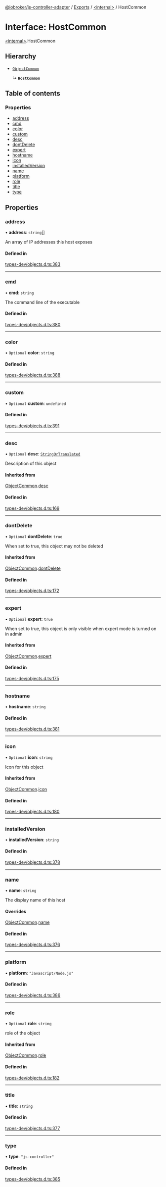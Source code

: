 [@iobroker/js-controller-adapter](../README.md) / [Exports](../modules.md) / [\<internal\>](../modules/internal_.md) / HostCommon

# Interface: HostCommon

[\<internal\>](../modules/internal_.md).HostCommon

## Hierarchy

- [`ObjectCommon`](internal_.ObjectCommon.md)

  ↳ **`HostCommon`**

## Table of contents

### Properties

- [address](internal_.HostCommon.md#address)
- [cmd](internal_.HostCommon.md#cmd)
- [color](internal_.HostCommon.md#color)
- [custom](internal_.HostCommon.md#custom)
- [desc](internal_.HostCommon.md#desc)
- [dontDelete](internal_.HostCommon.md#dontdelete)
- [expert](internal_.HostCommon.md#expert)
- [hostname](internal_.HostCommon.md#hostname)
- [icon](internal_.HostCommon.md#icon)
- [installedVersion](internal_.HostCommon.md#installedversion)
- [name](internal_.HostCommon.md#name)
- [platform](internal_.HostCommon.md#platform)
- [role](internal_.HostCommon.md#role)
- [title](internal_.HostCommon.md#title)
- [type](internal_.HostCommon.md#type)

## Properties

### address

• **address**: `string`[]

An array of IP addresses this host exposes

#### Defined in

[types-dev/objects.d.ts:383](https://github.com/ioBroker/ioBroker.js-controller/blob/3fe17c22/packages/types-dev/objects.d.ts#L383)

___

### cmd

• **cmd**: `string`

The command line of the executable

#### Defined in

[types-dev/objects.d.ts:380](https://github.com/ioBroker/ioBroker.js-controller/blob/3fe17c22/packages/types-dev/objects.d.ts#L380)

___

### color

• `Optional` **color**: `string`

#### Defined in

[types-dev/objects.d.ts:388](https://github.com/ioBroker/ioBroker.js-controller/blob/3fe17c22/packages/types-dev/objects.d.ts#L388)

___

### custom

• `Optional` **custom**: `undefined`

#### Defined in

[types-dev/objects.d.ts:391](https://github.com/ioBroker/ioBroker.js-controller/blob/3fe17c22/packages/types-dev/objects.d.ts#L391)

___

### desc

• `Optional` **desc**: [`StringOrTranslated`](../modules/internal_.md#stringortranslated)

Description of this object

#### Inherited from

[ObjectCommon](internal_.ObjectCommon.md).[desc](internal_.ObjectCommon.md#desc)

#### Defined in

[types-dev/objects.d.ts:169](https://github.com/ioBroker/ioBroker.js-controller/blob/3fe17c22/packages/types-dev/objects.d.ts#L169)

___

### dontDelete

• `Optional` **dontDelete**: ``true``

When set to true, this object may not be deleted

#### Inherited from

[ObjectCommon](internal_.ObjectCommon.md).[dontDelete](internal_.ObjectCommon.md#dontdelete)

#### Defined in

[types-dev/objects.d.ts:172](https://github.com/ioBroker/ioBroker.js-controller/blob/3fe17c22/packages/types-dev/objects.d.ts#L172)

___

### expert

• `Optional` **expert**: ``true``

When set to true, this object is only visible when expert mode is turned on in admin

#### Inherited from

[ObjectCommon](internal_.ObjectCommon.md).[expert](internal_.ObjectCommon.md#expert)

#### Defined in

[types-dev/objects.d.ts:175](https://github.com/ioBroker/ioBroker.js-controller/blob/3fe17c22/packages/types-dev/objects.d.ts#L175)

___

### hostname

• **hostname**: `string`

#### Defined in

[types-dev/objects.d.ts:381](https://github.com/ioBroker/ioBroker.js-controller/blob/3fe17c22/packages/types-dev/objects.d.ts#L381)

___

### icon

• `Optional` **icon**: `string`

Icon for this object

#### Inherited from

[ObjectCommon](internal_.ObjectCommon.md).[icon](internal_.ObjectCommon.md#icon)

#### Defined in

[types-dev/objects.d.ts:180](https://github.com/ioBroker/ioBroker.js-controller/blob/3fe17c22/packages/types-dev/objects.d.ts#L180)

___

### installedVersion

• **installedVersion**: `string`

#### Defined in

[types-dev/objects.d.ts:378](https://github.com/ioBroker/ioBroker.js-controller/blob/3fe17c22/packages/types-dev/objects.d.ts#L378)

___

### name

• **name**: `string`

The display name of this host

#### Overrides

[ObjectCommon](internal_.ObjectCommon.md).[name](internal_.ObjectCommon.md#name)

#### Defined in

[types-dev/objects.d.ts:376](https://github.com/ioBroker/ioBroker.js-controller/blob/3fe17c22/packages/types-dev/objects.d.ts#L376)

___

### platform

• **platform**: ``"Javascript/Node.js"``

#### Defined in

[types-dev/objects.d.ts:386](https://github.com/ioBroker/ioBroker.js-controller/blob/3fe17c22/packages/types-dev/objects.d.ts#L386)

___

### role

• `Optional` **role**: `string`

role of the object

#### Inherited from

[ObjectCommon](internal_.ObjectCommon.md).[role](internal_.ObjectCommon.md#role)

#### Defined in

[types-dev/objects.d.ts:182](https://github.com/ioBroker/ioBroker.js-controller/blob/3fe17c22/packages/types-dev/objects.d.ts#L182)

___

### title

• **title**: `string`

#### Defined in

[types-dev/objects.d.ts:377](https://github.com/ioBroker/ioBroker.js-controller/blob/3fe17c22/packages/types-dev/objects.d.ts#L377)

___

### type

• **type**: ``"js-controller"``

#### Defined in

[types-dev/objects.d.ts:385](https://github.com/ioBroker/ioBroker.js-controller/blob/3fe17c22/packages/types-dev/objects.d.ts#L385)
